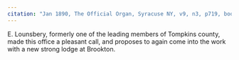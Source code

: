 ```yaml
---
citation: "Jan 1890, The Official Organ, Syracuse NY, v9, n3, p719, books.google.com."
---
```


E. Lounsbery, formerly one of the leading members of Tompkins county, made this office a pleasant call, and proposes to again come into the work with a new strong lodge at Brookton. 

